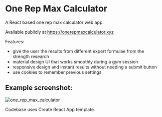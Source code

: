 # One Rep Max Calculator

A React based one rep max calculator web app. 

Available publicly at https://onerepmaxcalculator.xyz

Features:
- give the user the results from different expert formulae from the strength research
- material design UI that works smoothly during a gym session
- responsive design and instant results without needing a submit button
- use cookies to remember previous settings 

## Example screenshot:
![one_rep_max_calculator](https://user-images.githubusercontent.com/1592295/197071984-3dd7d74a-8b4c-448a-9a73-a134060ad49c.jpg)

Codebase uses Create React App template.

